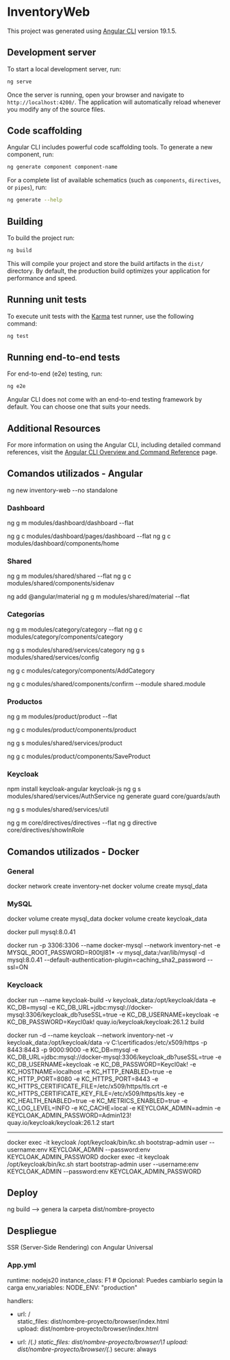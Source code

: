 # InventoryWeb

This project was generated using [Angular CLI](https://github.com/angular/angular-cli) version 19.1.5.

## Development server

To start a local development server, run:

```bash
ng serve
```

Once the server is running, open your browser and navigate to `http://localhost:4200/`. The application will automatically reload whenever you modify any of the source files.

## Code scaffolding

Angular CLI includes powerful code scaffolding tools. To generate a new component, run:

```bash
ng generate component component-name
```

For a complete list of available schematics (such as `components`, `directives`, or `pipes`), run:

```bash
ng generate --help
```

## Building

To build the project run:

```bash
ng build
```

This will compile your project and store the build artifacts in the `dist/` directory. By default, the production build optimizes your application for performance and speed.

## Running unit tests

To execute unit tests with the [Karma](https://karma-runner.github.io) test runner, use the following command:

```bash
ng test
```

## Running end-to-end tests

For end-to-end (e2e) testing, run:

```bash
ng e2e
```

Angular CLI does not come with an end-to-end testing framework by default. You can choose one that suits your needs.

## Additional Resources

For more information on using the Angular CLI, including detailed command references, visit the [Angular CLI Overview and Command Reference](https://angular.dev/tools/cli) page.

## Comandos utilizados - Angular
ng new inventory-web --no standalone

### Dashboard
ng g m modules/dashboard/dashboard --flat

ng g c modules/dashboard/pages/dashboard --flat
ng g c modules/dashboard/components/home

### Shared
ng g m modules/shared/shared --flat
ng g c modules/shared/components/sidenav

ng add @angular/material
ng g m modules/shared/material --flat

### Categorías
ng g m modules/category/category --flat
ng g c modules/category/components/category

ng g s modules/shared/services/category
ng g s modules/shared/services/config

ng g c modules/category/components/AddCategory

ng g c modules/shared/components/confirm --module shared.module

### Productos
ng g m modules/product/product --flat

ng g c modules/product/components/product

ng g s modules/shared/services/product

ng g c modules/product/components/SaveProduct

### Keycloak
npm install keycloak-angular keycloak-js
ng g s modules/shared/services/AuthService
ng generate guard core/guards/auth

ng g s modules/shared/services/util

ng g m core/directives/directives --flat
ng g directive core/directives/showInRole

## Comandos utilizados - Docker

### General
docker network create inventory-net
docker volume create mysql_data

### MySQL
docker volume create mysql_data
docker volume create keycloak_data

docker pull mysql:8.0.41

docker run -p 3306:3306 --name docker-mysql --network inventory-net -e MYSQL_ROOT_PASSWORD=R00tjl81* -v mysql_data:/var/lib/mysql -d mysql:8.0.41 --default-authentication-plugin=caching_sha2_password --ssl=ON


### Keycloack
docker run --name keycloak-build -v keycloak_data:/opt/keycloak/data -e KC_DB=mysql -e KC_DB_URL=jdbc:mysql://docker-mysql:3306/keycloak_db?useSSL=true -e KC_DB_USERNAME=keycloak -e KC_DB_PASSWORD=Keycl0ak! quay.io/keycloak/keycloak:26.1.2 build

docker run -d --name keycloak --network inventory-net -v keycloak_data:/opt/keycloak/data -v C:\certificados:/etc/x509/https -p 8443:8443 -p 9000:9000 -e KC_DB=mysql -e KC_DB_URL=jdbc:mysql://docker-mysql:3306/keycloak_db?useSSL=true -e KC_DB_USERNAME=keycloak -e KC_DB_PASSWORD=Keycl0ak! -e KC_HOSTNAME=localhost -e KC_HTTP_ENABLED=true -e KC_HTTP_PORT=8080 -e KC_HTTPS_PORT=8443 -e KC_HTTPS_CERTIFICATE_FILE=/etc/x509/https/tls.crt -e KC_HTTPS_CERTIFICATE_KEY_FILE=/etc/x509/https/tls.key -e KC_HEALTH_ENABLED=true -e KC_METRICS_ENABLED=true -e KC_LOG_LEVEL=INFO -e KC_CACHE=local -e KEYCLOAK_ADMIN=admin -e KEYCLOAK_ADMIN_PASSWORD=Admin123! quay.io/keycloak/keycloak:26.1.2 start

------
docker exec -it keycloak /opt/keycloak/bin/kc.sh bootstrap-admin user --username:env KEYCLOAK_ADMIN --password:env KEYCLOAK_ADMIN_PASSWORD
docker exec -it keycloak /opt/keycloak/bin/kc.sh start bootstrap-admin user --username:env KEYCLOAK_ADMIN --password:env KEYCLOAK_ADMIN_PASSWORD


## Deploy
ng build --> genera la carpeta dist/nombre-proyecto

## Despliegue
SSR (Server-Side Rendering) con Angular Universal

### App.yml
runtime: nodejs20
instance_class: F1  # Opcional: Puedes cambiarlo según la carga
env_variables:
  NODE_ENV: "production"

handlers:
  - url: /  
    static_files: dist/nombre-proyecto/browser/index.html  
    upload: dist/nombre-proyecto/browser/index.html  

  - url: /(.*)
    static_files: dist/nombre-proyecto/browser/\1
    upload: dist/nombre-proyecto/browser/(.*)
    secure: always